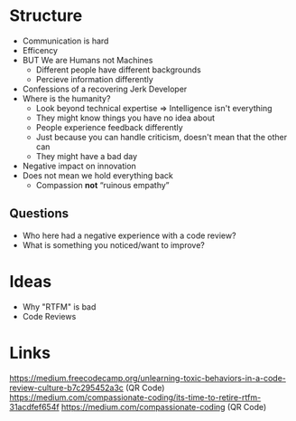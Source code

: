 # Structure

- Communication is hard
- Efficency
- BUT We are Humans not Machines
  - Different people have different backgrounds
  - Percieve information differently
- Confessions of a recovering Jerk Developer
- Where is the humanity?
  - Look beyond technical expertise => Intelligence isn't everything
  - They might know things you have no idea about
  - People experience feedback differently
  - Just because you can handle criticism, doesn't mean that the other can
  - They might have a bad day
- Negative impact on innovation
- Does not mean we hold everything back
  - Compassion **not** “ruinous empathy”

## Questions

- Who here had a negative experience with a code review?
- What is something you noticed/want to improve?

# Ideas

- Why "RTFM" is bad
- Code Reviews

# Links

https://medium.freecodecamp.org/unlearning-toxic-behaviors-in-a-code-review-culture-b7c295452a3c (QR Code)
https://medium.com/compassionate-coding/its-time-to-retire-rtfm-31acdfef654f
https://medium.com/compassionate-coding (QR Code)